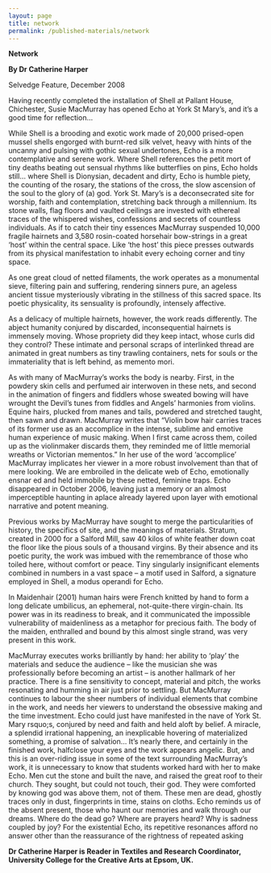 ```yaml
---
layout: page
title: network
permalink: /published-materials/network
---
```



**Network**

**By Dr Catherine Harper**

Selvedge Feature, December 2008

Having recently completed the installation of Shell at Pallant House, Chichester, Susie MacMurray has opened Echo at York St Mary’s, and it’s a good time for reflection…

While Shell is a brooding and exotic work made of 20,000 prised-open mussel shells engorged with burnt-red silk velvet, heavy with hints of the uncanny and pulsing with gothic sexual undertones, Echo is a more contemplative and serene work. Where Shell references the petit mort of tiny deaths beating out sensual rhythms like butterflies on pins, Echo holds still… where Shell is Dionysian, decadent and dirty, Echo is humble piety, the counting of the rosary, the stations of the cross, the slow ascension of the soul to the glory of (a) god. York St. Mary’s is a deconsecrated site for worship, faith and contemplation, stretching back through a millennium. Its stone walls, flag floors and vaulted ceilings are invested with ethereal traces of the whispered wishes, confessions and secrets of countless individuals. As if to catch their tiny essences MacMurray suspended 10,000 fragile hairnets and 3,580 rosin-coated horsehair bow-strings in a great ‘host’ within the central space. Like ‘the host’ this piece presses outwards from its physical manifestation to inhabit every echoing corner and tiny space.

As one great cloud of netted filaments, the work operates as a monumental sieve, filtering pain and suffering, rendering sinners pure, an ageless ancient tissue mysteriously vibrating in the stillness of this sacred space. Its poetic physicality, its sensuality is profoundly, intensely affective.

As a delicacy of multiple hairnets, however, the work reads differently. The abject humanity conjured by discarded, inconsequential hairnets is immensely moving. Whose propriety did they keep intact, whose curls did they control? These intimate and personal scraps of interlinked thread are animated in great numbers as tiny trawling containers, nets for souls or the immateriality that is left behind, as memento mori.

As with many of MacMurray’s works the body is nearby. First, in the powdery skin cells and perfumed air interwoven in these nets, and second in the animation of fingers and fiddlers whose sweated bowing will have wrought the Devil’s tunes from fiddles and Angels’ harmonies from violins. Equine hairs, plucked from manes and tails, powdered and stretched taught, then sawn and drawn. MacMurray writes that “Violin bow hair carries traces of its former use as an accomplice in the intense, sublime and emotive human experience of music making. When I first came across them, coiled up as the violinmaker discards them, they reminded me of little memorial wreaths or Victorian mementos.” In her use of the word ‘accomplice’ MacMurray implicates her viewer in a more robust involvement than that of mere looking. We are embroiled in the delicate web of Echo, emotionally ensnar ed and held immobile by these netted, feminine traps. Echo disappeared in October 2006, leaving just a memory or an almost imperceptible haunting in aplace already layered upon layer with emotional narrative and potent meaning.

Previous works by MacMurray have sought to merge the particularities of history, the specifics of site, and the meanings of materials. Stratum, created in 2000 for a Salford Mill, saw 40 kilos of white feather down coat the floor like the pious souls of a thousand virgins. By their absence and its poetic purity, the work was imbued with the remembrance of those who toiled here, without comfort or peace. Tiny singularly insignificant elements combined in numbers in a vast space – a motif used in Salford, a signature employed in Shell, a modus operandi for Echo.

In Maidenhair (2001) human hairs were French knitted by hand to form a long delicate umbilicus, an ephemeral, not-quite-there virgin-chain. Its power was in its readiness to break, and it communicated the impossible vulnerability of maidenliness as a metaphor for precious faith. The body of the maiden, enthralled and bound by this almost single strand, was very present in this work.

MacMurray executes works brilliantly by hand: her ability to ‘play’ the materials and seduce the audience – like the musician she was professionally before becoming an artist – is another hallmark of her practice. There is a fine sensitivity to concept, material and pitch, the works resonating and humming in air just prior to settling. But MacMurray continues to labour the sheer numbers of individual elements that combine in the work, and needs her viewers to understand the obsessive making and the time investment. Echo could just have manifested in the nave of York St. Mary rsquo;s, conjured by need and faith and held aloft by belief. A miracle, a splendid irrational happening, an inexplicable hovering of materialized something, a promise of salvation… It’s nearly there, and certainly in the finished work, halfclose your eyes and the work appears angelic. But, and this is an over-riding issue in some of the text surrounding MacMurray’s work, it is unnecessary to know that students worked hard with her to make Echo. Men cut the stone and built the nave, and raised the great roof to their church. They sought, but could not touch, their god. They were comforted by knowing god was above them, not of them. These men are dead, ghostly traces only in dust, fingerprints in time, stains on cloths. Echo reminds us of the absent present, those who haunt our memories and walk through our dreams. Where do the dead go? Where are prayers heard? Why is sadness coupled by joy? For the existential Echo, its repetitive resonances afford no answer other than the reassurance of the rightness of repeated asking

**Dr Catherine Harper is Reader in Textiles and Research Coordinator, University College for the Creative Arts at Epsom, UK.**
